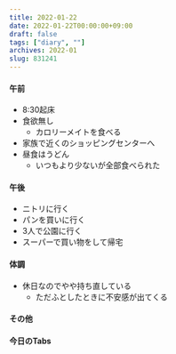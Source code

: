 ```yaml
---
title: 2022-01-22
date: 2022-01-22T00:00:00+09:00
draft: false
tags: ["diary", ""]
archives: 2022-01
slug: 831241
---
```

#### 午前
- 8:30起床
- 食欲無し
  - カロリーメイトを食べる
- 家族で近くのショッピングセンターへ
- 昼食はうどん
  - いつもより少ないが全部食べられた
#### 午後
- ニトリに行く
- パンを買いに行く
- 3人で公園に行く
- スーパーで買い物をして帰宅
#### 体調
- 休日なのでやや持ち直している
  - ただふとしたときに不安感が出てくる
#### その他
#### 今日のTabs